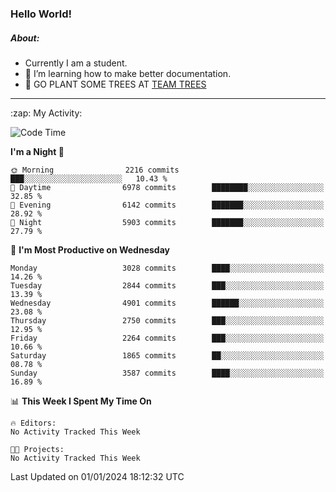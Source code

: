 ### Hello World!

##### About:
- Currently I am a student.
- 🌱 I’m learning how to make better documentation.
- 🌱 GO PLANT SOME TREES AT [TEAM TREES](https://teamtrees.org/)

---
  <summary>:zap: My Activity:</summary>
  
<!--START_SECTION:waka-->
![Code Time](http://img.shields.io/badge/Code%20Time-1%2C268%20hrs%2022%20mins-blue)

**I'm a Night 🦉** 

```text
🌞 Morning                2216 commits        ███░░░░░░░░░░░░░░░░░░░░░░   10.43 % 
🌆 Daytime                6978 commits        ████████░░░░░░░░░░░░░░░░░   32.85 % 
🌃 Evening                6142 commits        ███████░░░░░░░░░░░░░░░░░░   28.92 % 
🌙 Night                  5903 commits        ███████░░░░░░░░░░░░░░░░░░   27.79 % 
```
📅 **I'm Most Productive on Wednesday** 

```text
Monday                   3028 commits        ████░░░░░░░░░░░░░░░░░░░░░   14.26 % 
Tuesday                  2844 commits        ███░░░░░░░░░░░░░░░░░░░░░░   13.39 % 
Wednesday                4901 commits        ██████░░░░░░░░░░░░░░░░░░░   23.08 % 
Thursday                 2750 commits        ███░░░░░░░░░░░░░░░░░░░░░░   12.95 % 
Friday                   2264 commits        ███░░░░░░░░░░░░░░░░░░░░░░   10.66 % 
Saturday                 1865 commits        ██░░░░░░░░░░░░░░░░░░░░░░░   08.78 % 
Sunday                   3587 commits        ████░░░░░░░░░░░░░░░░░░░░░   16.89 % 
```


📊 **This Week I Spent My Time On** 

```text
🔥 Editors: 
No Activity Tracked This Week

🐱‍💻 Projects: 
No Activity Tracked This Week
```


 Last Updated on 01/01/2024 18:12:32 UTC
<!--END_SECTION:waka-->
